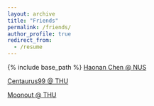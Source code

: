 ```yaml
---
layout: archive
title: "Friends"
permalink: /friends/
author_profile: true
redirect_from:
  - /resume
---
```


{% include base_path %}
[Haonan Chen @ NUS](https://chenhn02.github.io) <!-- working on Embodied AI, Robotics & Computer Vision -->

[Centaurus99 @ THU](https://blog.centaurus99.top/)

[Moonout @ THU](https://www.cnblogs.com/moonout)